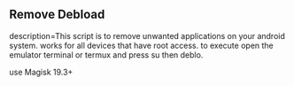 ## Remove Debload

description=This script is to remove unwanted applications on your android system. works for all devices that have root access. to execute open the emulator terminal or termux and press su then deblo.

use Magisk 19.3+
